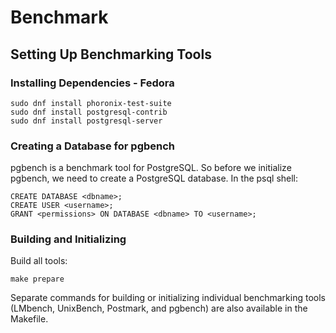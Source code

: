 # Benchmark

## Setting Up Benchmarking Tools

### Installing Dependencies - Fedora 

    sudo dnf install phoronix-test-suite
    sudo dnf install postgresql-contrib
    sudo dnf install postgresql-server

### Creating a Database for pgbench
pgbench is a benchmark tool for PostgreSQL. So before we initialize pgbench, we need to create a PostgreSQL database. In the psql shell:

    CREATE DATABASE <dbname>;
    CREATE USER <username>; 
    GRANT <permissions> ON DATABASE <dbname> TO <username>;

### Building and Initializing
Build all tools: 

    make prepare
Separate commands for building or initializing individual benchmarking tools (LMbench, UnixBench, Postmark, and pgbench) are also available in the Makefile.

